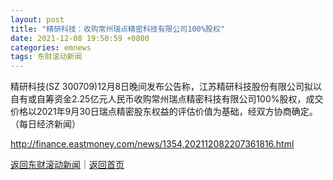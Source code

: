 ```yaml
---
layout: post
title: "精研科技：收购常州瑞点精密科技有限公司100%股权"
date: 2021-12-08 19:50:59 +0800
categories: emnews
tags: 东财滚动新闻
---
```


精研科技(SZ 300709)12月8日晚间发布公告称，江苏精研科技股份有限公司拟以自有或自筹资金2.25亿元人民币收购常州瑞点精密科技有限公司100%股权，成交价格以2021年9月30日瑞点精密股东权益的评估价值为基础，经双方协商确定。（每日经济新闻）

<http://finance.eastmoney.com/news/1354,202112082207361816.html>

[返回东财滚动新闻](//finews.withounder.com/emnews/)｜[返回首页](//finews.withounder.com/)